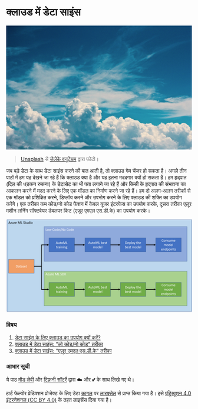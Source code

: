 # क्लाउड में डेटा साइंस

![क्लाउड-चित्र](../images/cloud-picture.jpg)

> [Unsplash](https://unsplash.com/s/photos/cloud?orientation=landscape) से [जेलेके वनूटेघम](https://unsplash.com/@ilumire) द्वारा फोटो।

जब बड़े डेटा के साथ डेटा साइंस करने की बात आती है, तो क्लाउड गेम चेंजर हो सकता है। अगले तीन पाठों में हम यह देखने जा रहे हैं कि क्लाउड क्या है और यह इतना मददगार क्यों हो सकता है। हम हृद्पात (दिल की धड़कन रुकना) के डेटासेट का भी पता लगाने जा रहे हैं और किसी के हृद्पात की संभावना का आकलन करने में मदद करने के लिए एक मॉडल का निर्माण करने जा रहे हैं। हम दो अलग-अलग तरीकों से एक मॉडल को प्रशिक्षित करने, डिप्लॉय करने और उपभोग करने के लिए क्लाउड की शक्ति का उपयोग करेंगे। एक तरीका कम कोड/नो कोड फैशन में केवल यूजर इंटरफेस का उपयोग करके, दूसरा तरीका एज़ूर मशीन लर्निंग सॉफ्टवेयर डेवलपर किट (एज़ूर एमएल एस.डी.के) का उपयोग करके।

![प्रॉजेक्ट-स्कीमा](../19-Azure/images/project-schema.PNG)

### विषय

1. [डेटा साइंस के लिए क्लाउड का उपयोग क्यों करें?](../17-Introduction/README.md)
2. [क्लाउड में डेटा साइंस: "लो कोड/नो कोड" तरीका](../18-Low-Code/README.md)
3. [क्लाउड में डेटा साइंस: "एज़ूर एमएल एस.डी.के" तरीका](../19-Azure/README.md)

### आभार सूची
ये पाठ [मौड लेवी](https://twitter.com/maudstweets) और [टिफ़नी सॉटर्रे](https://twitter.com/TiffanySouterre) द्वारा ☁️ और 💕 के साथ लिखे गए थे।

हार्ट फेल्योर प्रेडिक्शन प्रोजेक्ट के लिए डेटा [कागल](https://www.kaggle.com/andrewmvd/heart-failure-clinical-data) पर [लारक्सेल](https://www.kaggle.com/andrewmvd) से प्राप्त किया गया है। इसे [एट्रिब्यूशन 4.0 इंटरनेशनल (CC BY 4.0)](https://creativecommons.org/licenses/by/4.0/) के तहत लाइसेंस दिया गया है।